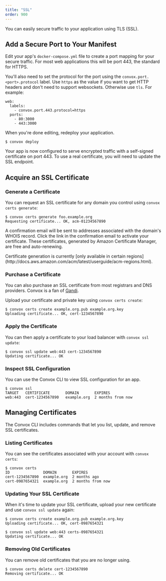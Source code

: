 ```yaml
---
title: "SSL"
order: 900
---
```


You can easily secure traffic to your application using TLS (SSL).

## Add a Secure Port to Your Manifest

Edit your app's `docker-compose.yml` file to create a port mapping for your secure traffic. For most web applications this will be port 443, the standard for HTTPS.

You'll also need to set the protocol for the port using the `convox.port.<port>.protocol` label. Use `https` as the value if you want to get HTTP headers and don't need to support websockets. Otherwise use `tls`. For example:

    web:
      labels:
        - convox.port.443.protocol=https
      ports:
        - 80:3000
        - 443:3000

When you're done editing, redeploy your application.

    $ convox deploy

Your app is now configured to serve encrypted traffic with a self-signed certificate on port 443. To use a real certificate, you will need to update the SSL endpoint.

## Acquire an SSL Certificate

### Generate a Certificate

You can request an SSL certificate for any domain you control using `convox certs generate`:

    $ convox certs generate foo.example.org
    Requesting certificate... OK, acm-01234567890

A confirmation email will be sent to addresses associated with the domain's WHOIS record. Click the link in the confirmation email to activate your certificate. These certificates, generated by Amazon Certificate Manager, are free and auto-renewing.

<div class="block-callout block-show-callout type-info" markdown="1">
Certificate generation is currently [only available in certain regions](http://docs.aws.amazon.com/acm/latest/userguide/acm-regions.html).
</div>

### Purchase a Certificate

You can also purchase an SSL certificate from most registrars and DNS providers. Convox is a fan of [Gandi](https://www.gandi.net/ssl).

Upload your certificate and private key using `convox certs create`:

    $ convox certs create example.org.pub example.org.key
    Uploading certificate... OK, cert-1234567890

### Apply the Certificate

You can then apply a certificate to your load balancer with `convox ssl update`:

    $ convox ssl update web:443 cert-1234567890
    Updating certificate... OK

### Inspect SSL Configuration

You can use the Convox CLI to view SSL configuration for an app.

    $ convox ssl
    TARGET   CERTIFICATE       DOMAIN       EXPIRES
    web:443  cert-1234567890   example.org  2 months from now

## Managing Certificates

The Convox CLI includes commands that let you list, update, and remove SSL certificates.

### Listing Certificates

You can see the certificates associated with your account with `convox certs`:

    $ convox certs
    ID               DOMAIN       EXPIRES
    cert-1234567890  example.org  2 months ago
    cert-0987654321  example.org  2 months from now

### Updating Your SSL Certificate

When it's time to update your SSL certificate, upload your new certificate and use `convox ssl update` again:

    $ convox certs create example.org.pub example.org.key
    Uploading certificate... OK, cert-0987654321

    $ convox ssl update web:443 certs-0987654321
    Updating certificate... OK

### Removing Old Certificates

You can remove old certificates that you are no longer using.

    $ convox certs delete cert-1234567890
    Removing certificate... OK
